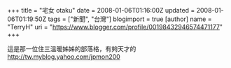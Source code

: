 +++
title = "宅女 otaku"
date = 2008-01-06T01:16:00Z
updated = 2008-01-06T01:19:50Z
tags = ["新聞", "台灣"]
blogimport = true 
[author]
	name = "TerryH"
	uri = "https://www.blogger.com/profile/00198432946574471177"
+++

這是那一位住三溫暖姊姊的部落格，有夠天才的<br /><a href="http://tw.myblog.yahoo.com/jpmon200">http://tw.myblog.yahoo.com/jpmon200</a>
